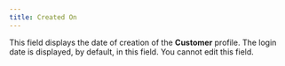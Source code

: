 ```yaml
---
title: Created On
---
```



This field displays the date of creation of the **Customer**  profile. The login date is displayed, by default, in this field. You cannot  edit this field.
